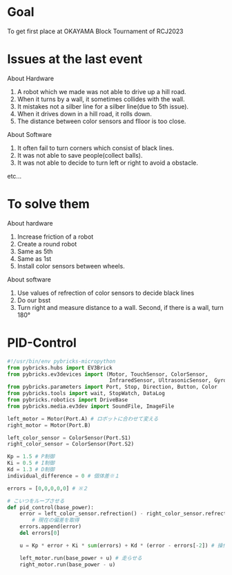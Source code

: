 # Goal
To get first place at OKAYAMA Block Tournament of RCJ2023

# Issues at the last event
About Hardware
1. A robot which we made was not able to drive up a hill road.
2. When it turns by a wall, it sometimes collides with the wall.
3. It mistakes not a silber line for a silber line(due to 5th issue).
4. When it drives down in a hill road, it rolls down.
5. The distance between color sensors and flloor is too close.

About Software

1. It often fail to turn corners which consist of black lines.
2. It was not able to save people(collect balls).
3. It was not able to decide to turn left or right to avoid a obstacle.

etc...

# To solve them
About hardware

1. Increase friction of a robot
2. Create a round robot
3. Same as 5th
4. Same as 1st
5. Install color sensors between wheels.

About software

1. Use values of refrection of color sensors to decide black lines
2. Do our bsst
3. Turn right and measure distance to a wall. Second, if there is a wall, turn 180°

# PID-Control
```python.pid-control.py
#!/usr/bin/env pybricks-micropython
from pybricks.hubs import EV3Brick
from pybricks.ev3devices import (Motor, TouchSensor, ColorSensor,
                                 InfraredSensor, UltrasonicSensor, GyroSensor)
from pybricks.parameters import Port, Stop, Direction, Button, Color
from pybricks.tools import wait, StopWatch, DataLog
from pybricks.robotics import DriveBase
from pybricks.media.ev3dev import SoundFile, ImageFile

left_motor = Motor(Port.A) # ロボットに合わせて変える
right_motor = Motor(Port.B)

left_color_sensor = ColorSensor(Port.S1)
right_color_sensor = ColorSensor(Port.S2)

Kp = 1.5 # P制御
Ki = 0.5 # I制御
Kd = 1.3 # D制御
individual_difference = 0 # 個体差※１

errors = [0,0,0,0,0] # ※２

# こいつをループさせる
def pid_control(base_power):
    error = left_color_sensor.refrection() - right_color_sensor.refrection() - individual_difference
    	# 現在の偏差を取得
    errors.append(error)
    del errors[0]

    u = Kp * error + Ki * sum(errors) + Kd * (error - errors[-2]) # 操作量=Kp*e+Ki∫e*dt+Kd*dt

    left_motor.run(base_power + u) # 走らせる
    right_motor.run(base_power - u)
```